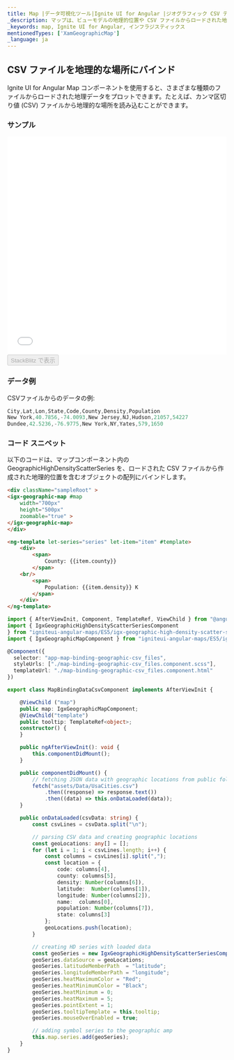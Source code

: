 ```yaml
---
title: Map |データ可視化ツール|Ignite UI for Angular |ジオグラフィック CSV データ|インフラジスティックス
_description: マップは、ビューモデルの地理的位置や CSV ファイルからロードされた地理的位置を含むデータを表示できます。詳細については、サンプル、依存関係、使用方法、およびツールバーを参照してください。
_keywords: map, Ignite UI for Angular, インフラジスティックス
mentionedTypes: ['XamGeographicMap']
_language: ja
---
```


## CSV ファイルを地理的な場所にバインド

Ignite UI for Angular Map コンポーネントを使用すると、さまざまな種類のファイルからロードされた地理データをプロットできます。たとえば、カンマ区切り値 (CSV) ファイルから地理的な場所を読み込むことができます。

### サンプル

<div class="sample-container loading" style="height: 500px">
    <iframe id="geo-map-binding-data-csv-iframe" src='{environment:dvDemosBaseUrl}/maps/geo-map-binding-data-csv' width="100%" height="100%" seamless frameBorder="0" onload="onXPlatSampleIframeContentLoaded(this);"></iframe>
</div>
<div>
    <button data-localize="stackblitz" disabled class="stackblitz-btn"   data-iframe-id="geo-map-binding-data-csv-iframe" data-demos-base-url="{environment:dvDemosBaseUrl}">StackBlitz で表示
    </button>
</div>

<div class="divider--half"></div>

### データ例

CSVファイルからのデータの例:

```ts
City,Lat,Lon,State,Code,County,Density,Population
New York,40.7856,-74.0093,New Jersey,NJ,Hudson,21057,54227
Dundee,42.5236,-76.9775,New York,NY,Yates,579,1650
```

### コード スニペット

以下のコードは、マップコンポーネント内の GeographicHighDensityScatterSeries を、ロードされた CSV ファイルから作成された地理的位置を含むオブジェクトの配列にバインドします。

```html
<div className="sampleRoot" >
<igx-geographic-map #map
    width="700px"
    height="500px"
    zoomable="true" >
</igx-geographic-map>
</div>

<ng-template let-series="series" let-item="item" #template>
    <div>
        <span>
            County: {{item.county}}
        </span>
    <br/>
        <span>
            Population: {{item.density}} K
        </span>
    </div>
</ng-template>
```

```ts
import { AfterViewInit, Component, TemplateRef, ViewChild } from "@angular/core";
import { IgxGeographicHighDensityScatterSeriesComponent
} from "igniteui-angular-maps/ES5/igx-geographic-high-density-scatter-series-component";
import { IgxGeographicMapComponent } from "igniteui-angular-maps/ES5/igx-geographic-map-component";

@Component({
  selector: "app-map-binding-geographic-csv_files",
  styleUrls: ["./map-binding-geographic-csv_files.component.scss"],
  templateUrl: "./map-binding-geographic-csv_files.component.html"
})

export class MapBindingDataCsvComponent implements AfterViewInit {

    @ViewChild ("map")
    public map: IgxGeographicMapComponent;
    @ViewChild("template")
    public tooltip: TemplateRef<object>;
    constructor() {
    }

    public ngAfterViewInit(): void {
        this.componentDidMount();
    }

    public componentDidMount() {
        // fetching JSON data with geographic locations from public folder
        fetch("assets/Data/UsaCities.csv")
            .then((response) => response.text())
            .then((data) => this.onDataLoaded(data));
    }

    public onDataLoaded(csvData: string) {
        const csvLines = csvData.split("\n");

        // parsing CSV data and creating geographic locations
        const geoLocations: any[] = [];
        for (let i = 1; i < csvLines.length; i++) {
            const columns = csvLines[i].split(",");
            const location = {
                code: columns[4],
                county: columns[5],
                density: Number(columns[6]),
                latitude:  Number(columns[1]),
                longitude: Number(columns[2]),
                name:  columns[0],
                population: Number(columns[7]),
                state: columns[3]
            };
            geoLocations.push(location);
        }

        // creating HD series with loaded data
        const geoSeries = new IgxGeographicHighDensityScatterSeriesComponent();
        geoSeries.dataSource = geoLocations;
        geoSeries.latitudeMemberPath  = "latitude";
        geoSeries.longitudeMemberPath = "longitude";
        geoSeries.heatMaximumColor = "Red";
        geoSeries.heatMinimumColor = "Black";
        geoSeries.heatMinimum = 0;
        geoSeries.heatMaximum = 5;
        geoSeries.pointExtent = 1;
        geoSeries.tooltipTemplate = this.tooltip;
        geoSeries.mouseOverEnabled = true;

        // adding symbol series to the geographic amp
        this.map.series.add(geoSeries);
    }
}
```
